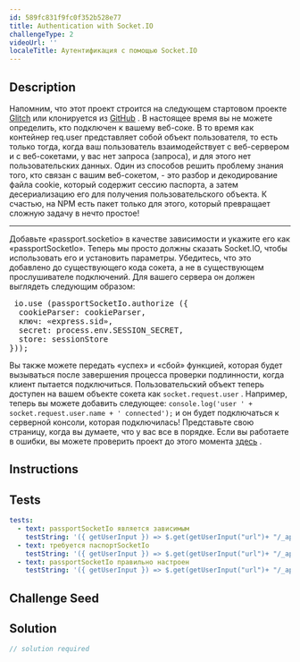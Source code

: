 ```yaml
---
id: 589fc831f9fc0f352b528e77
title: Authentication with Socket.IO
challengeType: 2
videoUrl: ''
localeTitle: Аутентификация с помощью Socket.IO
---
```


## Description
<section id="description"> Напомним, что этот проект строится на следующем стартовом проекте <a href="https://glitch.com/#!/import/github/freeCodeCamp/boilerplate-socketio/">Glitch</a> или клонируется из <a href="https://github.com/freeCodeCamp/boilerplate-socketio/">GitHub</a> . В настоящее время вы не можете определить, кто подключен к вашему веб-соке. В то время как контейнер req.user представляет собой объект пользователя, то есть только тогда, когда ваш пользователь взаимодействует с веб-сервером и с веб-сокетами, у вас нет запроса (запроса), и для этого нет пользовательских данных. Один из способов решить проблему знания того, кто связан с вашим веб-сокетом, - это разбор и декодирование файла cookie, который содержит сессию паспорта, а затем десериализацию его для получения пользовательского объекта. К счастью, на NPM есть пакет только для этого, который превращает сложную задачу в нечто простое! <hr> Добавьте «passport.socketio» в качестве зависимости и укажите его как «passportSocketIo». Теперь мы просто должны сказать Socket.IO, чтобы использовать его и установить параметры. Убедитесь, что это добавлено до существующего кода сокета, а не в существующем прослушивателе подключений. Для вашего сервера он должен выглядеть следующим образом: <pre> io.use (passportSocketIo.authorize ({
  cookieParser: cookieParser,
  ключ: «express.sid»,
  secret: process.env.SESSION_SECRET,
  store: sessionStore
})); </pre> Вы также можете передать «успех» и «сбой» функцией, которая будет вызываться после завершения процесса проверки подлинности, когда клиент пытается подключиться. Пользовательский объект теперь доступен на вашем объекте сокета как <code>socket.request.user</code> . Например, теперь вы можете добавить следующее: <code>console.log(&#39;user &#39; + socket.request.user.name + &#39; connected&#39;);</code> и он будет подключаться к серверной консоли, которая подключилась! Представьте свою страницу, когда вы думаете, что у вас все в порядке. Если вы работаете в ошибки, вы можете проверить проект до этого момента <a href="https://gist.github.com/JosephLivengood/a9e69ff91337500d5171e29324e1ff35">здесь</a> . </section>

## Instructions
<section id="instructions">
</section>

## Tests
<section id='tests'>

```yml
tests:
  - text: passportSocketIo является зависимым
    testString: '({ getUserInput }) => $.get(getUserInput("url")+ "/_api/package.json") .then(data => { var packJson = JSON.parse(data); assert.property(packJson.dependencies, "passport.socketio", "Your project should list "passport.socketio" as a dependency"); }, xhr => { throw new Error(xhr.statusText); })'
  - text: требуется паспортSocketIo
    testString: '({ getUserInput }) => $.get(getUserInput("url")+ "/_api/server.js").then(data => { assert.match(data, /require\(([""])passport\.socketio\1\)/gi, "You should correctly require and instantiate "passport.socketio"");}, xhr => { throw new Error(xhr.statusText); })'
  - text: passportSocketIo правильно настроен
    testString: '({ getUserInput }) => $.get(getUserInput("url")+ "/_api/server.js") .then(data => { assert.match(data, /io\.use\(.+\.authorize\(/gi, "You should register "passport.socketio" as socket.io middleware and provide it correct options"); }, xhr => { throw new Error(xhr.statusText); })'

```

</section>

## Challenge Seed
<section id='challengeSeed'>

</section>

## Solution
<section id='solution'>

```js
// solution required
```
</section>

